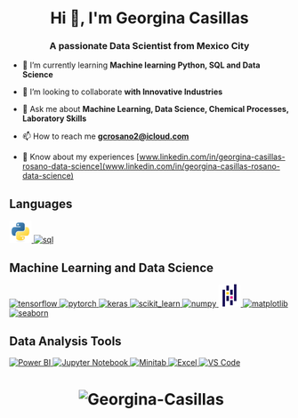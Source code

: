 <h1 align="center">Hi 👋, I'm Georgina Casillas</h1>
<h3 align="center">A passionate Data Scientist from Mexico City</h3>

- 🌱 I’m currently learning **Machine learning Python, SQL and Data Science**

- 👯 I’m looking to collaborate **with Innovative Industries**

- 💬 Ask me about **Machine Learning, Data Science, Chemical Processes, Laboratory Skills**

- 📫 How to reach me **gcrosano2@icloud.com**

- 📄 Know about my experiences [www.linkedin.com/in/georgina-casillas-rosano-data-science](www.linkedin.com/in/georgina-casillas-rosano-data-science)



<h2 align="left">Languages</h2>
<p align="left">
  <a href="https://www.python.org" target="_blank" rel="noreferrer">
    <img src="https://raw.githubusercontent.com/devicons/devicon/master/icons/python/python-original.svg" alt="python" width="40" height="40"/>
  </a>
 <a href="https://www.w3schools.com/sql/" target="_blank" rel="noreferrer">
    <img src="https://upload.wikimedia.org/wikipedia/commons/thumb/8/87/Sql_data_base_with_logo.png/640px-Sql_data_base_with_logo.png" alt="sql" width="100" height="40"/>
  </a>

</p>



<h2 align="left">Machine Learning and Data Science</h2>
<p align="left">
 <a href="https://www.tensorflow.org" target="_blank" rel="noreferrer"> <img src="https://www.vectorlogo.zone/logos/tensorflow/tensorflow-icon.svg" alt="tensorflow" width="40" height="40"/> </a>
 <a href="https://pytorch.org/" target="_blank" rel="noreferrer"> <img src="https://www.vectorlogo.zone/logos/pytorch/pytorch-icon.svg" alt="pytorch" width="40" height="40"/> </a>
 <a href="https://keras.io/" target="_blank" rel="noreferrer"> <img src="https://keras.io/img/logo-small.png" alt="keras" width="100" height="40"/> </a>
 <a href="https://scikit-learn.org/" target="_blank" rel="noreferrer"> <img src="https://upload.wikimedia.org/wikipedia/commons/0/05/Scikit_learn_logo_small.svg" alt="scikit_learn" width="40" height="40"/> </a>
 <a href="https://numpy.org/" target="_blank" rel="noreferrer"> <img src="https://user-images.githubusercontent.com/50221806/86498201-a8bd8680-bd39-11ea-9d08-66b610a8dc01.png" alt="numpy" width="40" height="40"/> </a>
 <a href="https://pandas.pydata.org/" target="_blank" rel="noreferrer"> <img src="https://raw.githubusercontent.com/devicons/devicon/2ae2a900d2f041da66e950e4d48052658d850630/icons/pandas/pandas-original.svg" alt="pandas" width="40" height="40"/> </a>
 <a href="https://matplotlib.org/" target="_blank" rel="noreferrer"> <img src="https://matplotlib.org/_static/logo2.svg" alt="matplotlib" width="40" height="40"/> </a>
 <a href="https://seaborn.pydata.org/" target="_blank" rel="noreferrer"> <img src="https://seaborn.pydata.org/_images/logo-mark-lightbg.svg" alt="seaborn" width="40" height="40"/> </a>
</p>

<h2 align="left">Data Analysis Tools</h2>
<p align="left">
 <a href="https://powerbi.microsoft.com/" target="_blank" rel="noreferrer"> 
  <img src="https://www.vectorlogo.zone/logos/microsoft_powerbi/microsoft_powerbi-icon.svg" alt="Power BI" width="40" height="40"/> 
 </a>
   <a href="https://jupyter.org/" target="_blank" rel="noreferrer"> 
  <img src="https://upload.wikimedia.org/wikipedia/commons/3/38/Jupyter_logo.svg" alt="Jupyter Notebook" width="40" height="40"/> 
 </a>
 <a href="https://www.minitab.com/" target="_blank" rel="noreferrer"> 
  <img src="https://upload.wikimedia.org/wikipedia/en/3/3e/Minitab_logo.png" alt="Minitab" width="40" height="40"/> 
 </a>
 <a href="https://www.microsoft.com/en-us/microsoft-365/excel" target="_blank" rel="noreferrer"> 
  <img src="https://www.vectorlogo.zone/logos/microsoft_excel/microsoft_excel-icon.svg" alt="Excel" width="40" height="40"/> 
 </a>
 <a href="https://code.visualstudio.com/" target="_blank" rel="noreferrer"> 
  <img src="https://cdn.worldvectorlogo.com/logos/visual-studio-code.svg" alt="VS Code" width="40" height="40"/> 
 </a>
</p>


<h1 align="center"><p>&nbsp;<img align="center" src="https://github-readme-stats.vercel.app/api?username=Georgina-Casillas&show_icons=true&locale=en" alt="Georgina-Casillas" /></p></h1>
